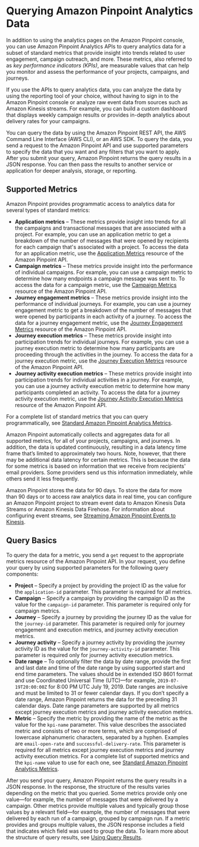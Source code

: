 # Querying Amazon Pinpoint Analytics Data<a name="analytics"></a>

In addition to using the analytics pages on the Amazon Pinpoint console, you can use Amazon Pinpoint Analytics APIs to query analytics data for a subset of standard metrics that provide insight into trends related to user engagement, campaign outreach, and more\. These metrics, also referred to as *key performance indicators \(KPIs\)*, are measurable values that can help you monitor and assess the performance of your projects, campaigns, and journeys\.

If you use the APIs to query analytics data, you can analyze the data by using the reporting tool of your choice, without having to sign in to the Amazon Pinpoint console or analyze raw event data from sources such as Amazon Kinesis streams\. For example, you can build a custom dashboard that displays weekly campaign results or provides in\-depth analytics about delivery rates for your campaigns\.

You can query the data by using the Amazon Pinpoint REST API, the AWS Command Line Interface \(AWS CLI\), or an AWS SDK\. To query the data, you send a request to the Amazon Pinpoint API and use supported parameters to specify the data that you want and any filters that you want to apply\. After you submit your query, Amazon Pinpoint returns the query results in a JSON response\. You can then pass the results to another service or application for deeper analysis, storage, or reporting\.

## Supported Metrics<a name="analytics-supported-metrics"></a>

Amazon Pinpoint provides programmatic access to analytics data for several types of standard metrics:
+ **Application metrics** – These metrics provide insight into trends for all the campaigns and transactional messages that are associated with a project\. For example, you can use an application metric to get a breakdown of the number of messages that were opened by recipients for each campaign that's associated with a project\. To access the data for an application metric, use the [Application Metrics](https://docs.aws.amazon.com/pinpoint/latest/apireference/apps-application-id-kpis-daterange-kpi-name.html) resource of the Amazon Pinpoint API\.
+ **Campaign metrics** – These metrics provide insight into the performance of individual campaigns\. For example, you can use a campaign metric to determine how many endpoints a campaign message was sent to\. To access the data for a campaign metric, use the [Campaign Metrics](https://docs.aws.amazon.com/pinpoint/latest/apireference/apps-application-id-campaigns-campaign-id-kpis-daterange-kpi-name.html) resource of the Amazon Pinpoint API\.
+ **Journey engagement metrics** – These metrics provide insight into the performance of individual journeys\. For example, you can use a journey engagement metric to get a breakdown of the number of messages that were opened by participants in each activity of a journey\. To access the data for a journey engagement metric, use the [Journey Engagement Metrics](https://docs.aws.amazon.com/pinpoint/latest/apireference/apps-application-id-journeys-journey-id-kpis-daterange-kpi-name.html) resource of the Amazon Pinpoint API\.
+ **Journey execution metrics** – These metrics provide insight into participation trends for individual journeys\. For example, you can use a journey execution metric to determine how many participants are proceeding through the activities in the journey\. To access the data for a journey execution metric, use the [Journey Execution Metrics](https://docs.aws.amazon.com/pinpoint/latest/apireference/apps-application-id-journeys-journey-id-execution-metrics.html) resource of the Amazon Pinpoint API\.
+ **Journey activity execution metrics** – These metrics provide insight into participation trends for individual activities in a journey\. For example, you can use a journey activity execution metric to determine how many participants completed an activity\. To access the data for a journey activity execution metric, use the [Journey Activity Execution Metrics](https://docs.aws.amazon.com/pinpoint/latest/apireference/apps-application-id-journeys-journey-id-activities-journey-activity-id-execution-metrics.html) resource of the Amazon Pinpoint API\.

For a complete list of standard metrics that you can query programmatically, see [Standard Amazon Pinpoint Analytics Metrics](analytics-standard-metrics.md)\.

Amazon Pinpoint automatically collects and aggregates data for all supported metrics, for all of your projects, campaigns, and journeys\. In addition, the data is updated continuously, resulting in a data latency time frame that’s limited to approximately two hours\. Note, however, that there may be additional data latency for certain metrics\. This is because the data for some metrics is based on information that we receive from recipients' email providers\. Some providers send us this information immediately, while others send it less frequently\.

Amazon Pinpoint stores the data for 90 days\. To store the data for more than 90 days or to access raw analytics data in real time, you can configure an Amazon Pinpoint project to stream event data to Amazon Kinesis Data Streams or Amazon Kinesis Data Firehose\. For information about configuring event streams, see [Streaming Amazon Pinpoint Events to Kinesis](event-streams.md)\.

## Query Basics<a name="analytics-query-basics"></a>

To query the data for a metric, you send a `get` request to the appropriate metrics resource of the Amazon Pinpoint API\. In your request, you define your query by using supported parameters for the following query components:
+ **Project** – Specify a project by providing the project ID as the value for the `application-id` parameter\. This parameter is required for all metrics\.
+ **Campaign** – Specify a campaign by providing the campaign ID as the value for the `campaign-id` parameter\. This parameter is required only for campaign metrics\.
+ **Journey** – Specify a journey by providing the journey ID as the value for the `journey-id` parameter\. This parameter is required only for journey engagement and execution metrics, and journey activity execution metrics\.
+ **Journey activity** – Specify a journey activity by providing the journey activity ID as the value for the `journey-activity-id` parameter\. This parameter is required only for journey activity execution metrics\.
+ **Date range** – To optionally filter the data by date range, provide the first and last date and time of the date range by using supported start and end time parameters\. The values should be in extended ISO 8601 format and use Coordinated Universal Time \(UTC\)—for example, `2019-07-19T20:00:00Z` for 8:00 PM UTC July 19, 2019\. Date ranges are inclusive and must be limited to 31 or fewer calendar days\. If you don’t specify a date range, Amazon Pinpoint returns the data for the preceding 31 calendar days\. Date range parameters are supported by all metrics except journey execution metrics and journey activity execution metrics\.
+ **Metric** – Specify the metric by providing the name of the metric as the value for the `kpi-name` parameter\. This value describes the associated metric and consists of two or more terms, which are comprised of lowercase alphanumeric characters, separated by a hyphen\. Examples are `email-open-rate` and `successful-delivery-rate`\. This parameter is required for all metrics except journey execution metrics and journey activity execution metrics\. For a complete list of supported metrics and the `kpi-name` value to use for each one, see [Standard Amazon Pinpoint Analytics Metrics](analytics-standard-metrics.md)\.

After you send your query, Amazon Pinpoint returns the query results in a JSON response\. In the response, the structure of the results varies depending on the metric that you queried\. Some metrics provide only one value—for example, the number of messages that were delivered by a campaign\. Other metrics provide multiple values and typically group those values by a relevant field—for example, the number of messages that were delivered by each run of a campaign, grouped by campaign run\. If a metric provides and groups multiple values, the JSON response includes a field that indicates which field was used to group the data\. To learn more about the structure of query results, see [Using Query Results](analytics-query-results.md)\.
